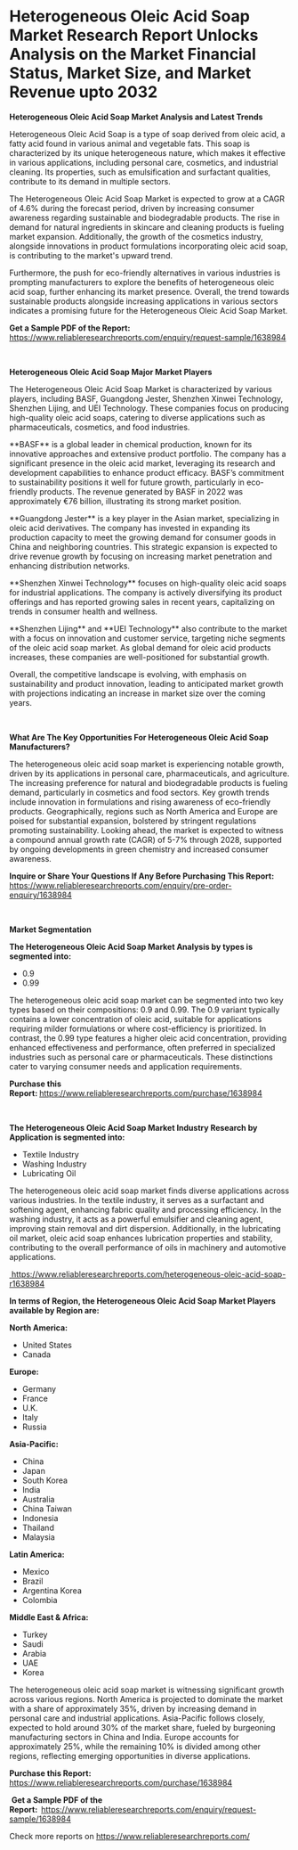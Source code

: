 <p><h1>Heterogeneous Oleic Acid Soap Market Research Report Unlocks Analysis on the Market Financial Status, Market Size, and Market Revenue upto 2032</h1></p><p><strong>Heterogeneous Oleic Acid Soap Market Analysis and Latest Trends</strong></p>
<p><p>Heterogeneous Oleic Acid Soap is a type of soap derived from oleic acid, a fatty acid found in various animal and vegetable fats. This soap is characterized by its unique heterogeneous nature, which makes it effective in various applications, including personal care, cosmetics, and industrial cleaning. Its properties, such as emulsification and surfactant qualities, contribute to its demand in multiple sectors.</p><p>The Heterogeneous Oleic Acid Soap Market is expected to grow at a CAGR of 4.6% during the forecast period, driven by increasing consumer awareness regarding sustainable and biodegradable products. The rise in demand for natural ingredients in skincare and cleaning products is fueling market expansion. Additionally, the growth of the cosmetics industry, alongside innovations in product formulations incorporating oleic acid soap, is contributing to the market's upward trend. </p><p>Furthermore, the push for eco-friendly alternatives in various industries is prompting manufacturers to explore the benefits of heterogeneous oleic acid soap, further enhancing its market presence. Overall, the trend towards sustainable products alongside increasing applications in various sectors indicates a promising future for the Heterogeneous Oleic Acid Soap Market.</p></p>
<p><strong>Get a Sample PDF of the Report:&nbsp;</strong> <a href="https://www.reliableresearchreports.com/enquiry/request-sample/1638984?utm_campaign=1581&utm_medium=2&utm_source=Github&utm_content=ia&utm_term=01022025&utm_id=heterogeneous-oleic-acid-soap">https://www.reliableresearchreports.com/enquiry/request-sample/1638984</a></p>
<p>&nbsp;</p>
<p><strong>Heterogeneous Oleic Acid Soap Major Market Players</strong></p>
<p><p>The Heterogeneous Oleic Acid Soap Market is characterized by various players, including BASF, Guangdong Jester, Shenzhen Xinwei Technology, Shenzhen Lijing, and UEI Technology. These companies focus on producing high-quality oleic acid soaps, catering to diverse applications such as pharmaceuticals, cosmetics, and food industries.</p><p>**BASF** is a global leader in chemical production, known for its innovative approaches and extensive product portfolio. The company has a significant presence in the oleic acid market, leveraging its research and development capabilities to enhance product efficacy. BASF’s commitment to sustainability positions it well for future growth, particularly in eco-friendly products. The revenue generated by BASF in 2022 was approximately €76 billion, illustrating its strong market position.</p><p>**Guangdong Jester** is a key player in the Asian market, specializing in oleic acid derivatives. The company has invested in expanding its production capacity to meet the growing demand for consumer goods in China and neighboring countries. This strategic expansion is expected to drive revenue growth by focusing on increasing market penetration and enhancing distribution networks.</p><p>**Shenzhen Xinwei Technology** focuses on high-quality oleic acid soaps for industrial applications. The company is actively diversifying its product offerings and has reported growing sales in recent years, capitalizing on trends in consumer health and wellness. </p><p>**Shenzhen Lijing** and **UEI Technology** also contribute to the market with a focus on innovation and customer service, targeting niche segments of the oleic acid soap market. As global demand for oleic acid products increases, these companies are well-positioned for substantial growth.</p><p>Overall, the competitive landscape is evolving, with emphasis on sustainability and product innovation, leading to anticipated market growth with projections indicating an increase in market size over the coming years.</p></p>
<p>&nbsp;</p>
<p><strong>What Are The Key Opportunities For Heterogeneous Oleic Acid Soap Manufacturers?</strong></p>
<p><p>The heterogeneous oleic acid soap market is experiencing notable growth, driven by its applications in personal care, pharmaceuticals, and agriculture. The increasing preference for natural and biodegradable products is fueling demand, particularly in cosmetics and food sectors. Key growth trends include innovation in formulations and rising awareness of eco-friendly products. Geographically, regions such as North America and Europe are poised for substantial expansion, bolstered by stringent regulations promoting sustainability. Looking ahead, the market is expected to witness a compound annual growth rate (CAGR) of 5-7% through 2028, supported by ongoing developments in green chemistry and increased consumer awareness.</p></p>
<p><strong>Inquire or Share Your Questions If Any Before Purchasing This Report:</strong> <a href="https://www.reliableresearchreports.com/enquiry/pre-order-enquiry/1638984?utm_campaign=1581&utm_medium=2&utm_source=Github&utm_content=ia&utm_term=01022025&utm_id=heterogeneous-oleic-acid-soap">https://www.reliableresearchreports.com/enquiry/pre-order-enquiry/1638984</a></p>
<p>&nbsp;</p>
<p><strong>Market Segmentation</strong></p>
<p><strong>The Heterogeneous Oleic Acid Soap Market Analysis by types is segmented into:</strong></p>
<p><ul><li>0.9</li><li>0.99</li></ul></p>
<p><p>The heterogeneous oleic acid soap market can be segmented into two key types based on their compositions: 0.9 and 0.99. The 0.9 variant typically contains a lower concentration of oleic acid, suitable for applications requiring milder formulations or where cost-efficiency is prioritized. In contrast, the 0.99 type features a higher oleic acid concentration, providing enhanced effectiveness and performance, often preferred in specialized industries such as personal care or pharmaceuticals. These distinctions cater to varying consumer needs and application requirements.</p></p>
<p><strong>Purchase this Report:&nbsp;</strong><a href="https://www.reliableresearchreports.com/purchase/1638984?utm_campaign=1581&utm_medium=2&utm_source=Github&utm_content=ia&utm_term=01022025&utm_id=heterogeneous-oleic-acid-soap">https://www.reliableresearchreports.com/purchase/1638984</a></p>
<p>&nbsp;</p>
<p><strong>The Heterogeneous Oleic Acid Soap Market Industry Research by Application is segmented into:</strong></p>
<p><ul><li>Textile Industry</li><li>Washing Industry</li><li>Lubricating Oil</li></ul></p>
<p><p>The heterogeneous oleic acid soap market finds diverse applications across various industries. In the textile industry, it serves as a surfactant and softening agent, enhancing fabric quality and processing efficiency. In the washing industry, it acts as a powerful emulsifier and cleaning agent, improving stain removal and dirt dispersion. Additionally, in the lubricating oil market, oleic acid soap enhances lubrication properties and stability, contributing to the overall performance of oils in machinery and automotive applications.</p></p>
<p><a href="https://www.reliableresearchreports.com/heterogeneous-oleic-acid-soap-r1638984?utm_campaign=1581&utm_medium=2&utm_source=Github&utm_content=ia&utm_term=01022025&utm_id=heterogeneous-oleic-acid-soap">&nbsp;https://www.reliableresearchreports.com/heterogeneous-oleic-acid-soap-r1638984</a></p>
<p><strong>In terms of Region, the Heterogeneous Oleic Acid Soap Market Players available by Region are:</strong></p>
<p>
    <p> <strong> North America: </strong>
        <ul>
            <li>United States</li>
            <li>Canada</li>
        </ul>
        </p> 
    <p> <strong> Europe: </strong>
        <ul>
            <li>Germany</li>
            <li>France</li>
            <li>U.K.</li>
            <li>Italy</li>
            <li>Russia</li>
        </ul>
        </p> 
    <p> <strong> Asia-Pacific: </strong>
        <ul>
            <li>China</li>
            <li>Japan</li>
            <li>South Korea</li>
            <li>India</li>
            <li>Australia</li>
            <li>China Taiwan</li>
            <li>Indonesia</li>
            <li>Thailand</li>
            <li>Malaysia</li>
        </ul>
        </p> 
    <p> <strong> Latin America: </strong>
        <ul>
            <li>Mexico</li>
            <li>Brazil</li>
            <li>Argentina Korea</li>
            <li>Colombia</li>
        </ul>
        </p> 
    <p> <strong> Middle East & Africa: </strong>
        <ul>
            <li>Turkey</li>
            <li>Saudi</li>
            <li>Arabia</li>
            <li>UAE</li>
            <li>Korea</li>
        </ul>
    </p>
    </p>
<p><p>The heterogeneous oleic acid soap market is witnessing significant growth across various regions. North America is projected to dominate the market with a share of approximately 35%, driven by increasing demand in personal care and industrial applications. Asia-Pacific follows closely, expected to hold around 30% of the market share, fueled by burgeoning manufacturing sectors in China and India. Europe accounts for approximately 25%, while the remaining 10% is divided among other regions, reflecting emerging opportunities in diverse applications.</p></p>
<p><strong>Purchase this Report: </strong><a href="https://www.reliableresearchreports.com/purchase/1638984?utm_campaign=1581&utm_medium=2&utm_source=Github&utm_content=ia&utm_term=01022025&utm_id=heterogeneous-oleic-acid-soap">https://www.reliableresearchreports.com/purchase/1638984</a></p>
<p>&nbsp;<strong>Get a Sample PDF of the Report:&nbsp;&nbsp;</strong><a href="https://www.reliableresearchreports.com/enquiry/request-sample/1638984?utm_campaign=1581&utm_medium=2&utm_source=Github&utm_content=ia&utm_term=01022025&utm_id=heterogeneous-oleic-acid-soap">https://www.reliableresearchreports.com/enquiry/request-sample/1638984</a></p>
<p><strong></strong></p>
<p>Check more reports on <a href="https://www.reliableresearchreports.com/?utm_campaign=1581&utm_medium=2&utm_source=Github&utm_content=ia&utm_term=01022025&utm_id=heterogeneous-oleic-acid-soap">https://www.reliableresearchreports.com/</a></p>